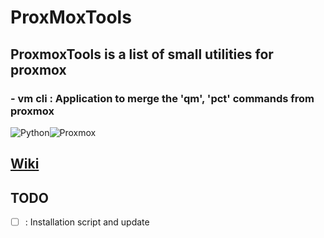 # ProxMoxTools

## ProxmoxTools is a list of small utilities for proxmox

### - vm cli : Application to merge the 'qm', 'pct' commands from proxmox 
![Python](https://img.shields.io/badge/Python-v3.7%5E-green??style=flat&logo=python)![Proxmox](https://img.shields.io/badge/Proxmox-v6.x%5E-yellow?style=flat&logo=proxmox)

## [Wiki](https://github.com/Xenxia/ProxmoxTool/wiki)

## TODO

- [ ] : Installation script and update
